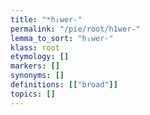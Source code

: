 ```yaml
---
title: "*h₁wer-"
permalink: "/pie/root/h1wer-"
lemma_to_sort: "h₁wer-"
klass: root
etymology: []
markers: []
synonyms: []
definitions: [["broad"]]
topics: []
---
```

